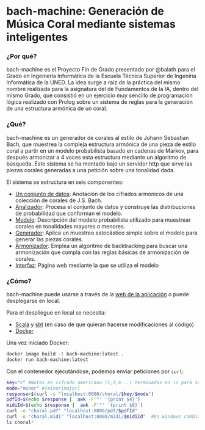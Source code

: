 # bach-machine: Generación de Música Coral mediante sistemas inteligentes

### ¿Por qué?
bach-machine es el Proyecto Fin de Grado presentado por @balath para el Grado en Ingeniería Informática de la 
Escuela Técnica Superior de Ingeniría Informática de la UNED. La idea surge a raíz de la práctica del mismo nombre 
realizada para la asignatura del de Fundamentos de la IA, dentro del mismo Grado, que consistió en un ejercicio muy
sencillo de programación lógica realizado con Prolog sobre un sistema de reglas para la generación de una estructura 
armónica de un coral.

### ¿Qué?
bach-machine es un generador de corales al estilo de Johann Sebastian Bach, que muestrea la compleja estructura armónica
de una pieza de estilo coral a partir en un modelo probabilista basado en cadenas de Markov, para después armonizar a 4
voces esta estructura mediante un algoritmo de búsqueda. Este sistema se ha montado bajo un servidor http que sirve las
piezas corales generadas a una petición sobre una tonalidad dada. 

El sistema se estructura en seis componentes:

+ [Un conjunto de datos](data/rawData.txt): Anotación de los cifrados armónicos de una colección de corales de J.S. Bach.
+ [Analizador](src/main/scala/Parser.scala): Procesa el conjunto de datos y construye las distribuciones de probabilidad que conforman el modelo.
+ [Modelo](src/main/scala/Model.scala): Descripción del modelo probabilista utilizado para muestrear corales en tonalidades mayores o menores.
+ [Generador](src/main/scala/Model.scala): Aplica un muestreo estocástico simple sobre el modelo para generar las piezas corales. 
+ [Armonizador](src/main/scala/Harmonizer.scala): Emplea un algoritmo de backtracking para buscar una armonización que cumpla con las reglas básicas de armonización de corales.
+ [Interfaz](balath.github.io): Página web mediante la que se utiliza el modelo

### ¿Cómo?
bach-machine puede usarse a través de la [web de la aplicación](balath.github.io) o puede desplegarse en local.

Para el despliegue en local se necesita:
+ [Scala](https://www.scala-lang.org/) y [sbt](www.scala-sbt.org) (en caso de que quieran hacerse modificaciones al código)
+ [Docker](https://www.docker.com/products/docker-desktop/)

Una vez iniciado Docker:
```bash
docker image build -t bach-machine:latest .
docker run bach-machine:latest
```
Con el contenedor ejecutándose, podemos enviar peticiones por `curl`:
```bash
key="c" #Notas en cifrado americano (c,d,e...) terminadas en is para sostenidos o es para bemoles (cis, des...)
mode="minor" #[minor|major]
response=$(curl -s "localhost:8080/choral/$key/$mode")
pdfId=$(echo $response |  awk -F'"' '{print $4}')
midiId=$(echo $response |  awk -F'"' '{print $8}')
curl -o "choral.pdf" "localhost:8080/pdf/$pdfId"
curl -o "choral.midi" "localhost:8080/midi/$midiId"  #En windows cambiar la extensión a .mid
ls choral*
```